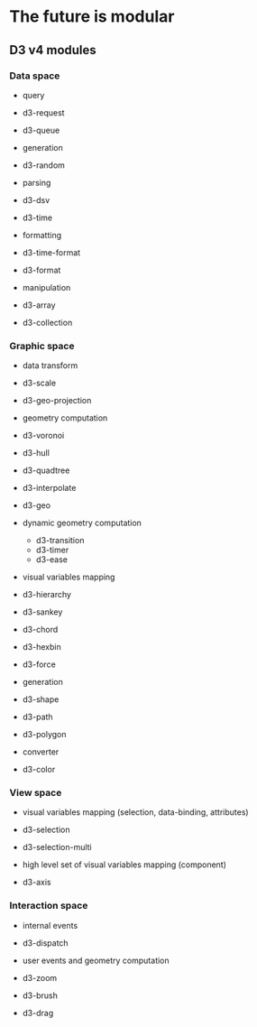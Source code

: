 # The future is modular
## D3 v4 modules


### Data space
* query
 * d3-request
 * d3-queue

* generation
 * d3-random

* parsing
 * d3-dsv
 * d3-time

* formatting
 * d3-time-format
 * d3-format

* manipulation
 * d3-array
 * d3-collection


### Graphic space
* data transform
 * d3-scale
 * d3-geo-projection

* geometry computation
 * d3-voronoi
 * d3-hull
 * d3-quadtree
 * d3-interpolate
 * d3-geo

* dynamic geometry computation
  * d3-transition
  * d3-timer
  * d3-ease

* visual variables mapping
 * d3-hierarchy
 * d3-sankey
 * d3-chord
 * d3-hexbin
 * d3-force

* generation
 * d3-shape
 * d3-path
 * d3-polygon

* converter
 * d3-color


### View space
* visual variables mapping (selection, data-binding, attributes)
 * d3-selection
 * d3-selection-multi

* high level set of visual variables mapping (component)
 * d3-axis


### Interaction space
* internal events
 * d3-dispatch

* user events and geometry computation
 * d3-zoom
 * d3-brush
 * d3-drag
